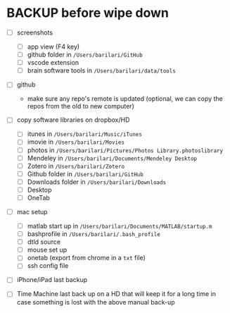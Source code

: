 # BACKUP before wipe down

- [ ] screenshots 
    - [ ] app view (F4 key)
    - [ ] github folder in `/Users/barilari/GitHub`
    - [ ] vscode extension
    - [ ] brain software tools in `/Users/barilari/data/tools`

- [ ] github
    - make sure any repo's remote is updated (optional, we can copy the repos from the old to new computer)

- [ ] copy software libraries on dropbox/HD
    - [ ] itunes in `/Users/barilari/Music/iTunes`
    - [ ] imovie in `/Users/barilari/Movies` 
    - [ ] photos in `/Users/barilari/Pictures/Photos Library.photoslibrary`
    - [ ] Mendeley in  `/Users/barilari/Documents/Mendeley Desktop`
    - [ ] Zotero in `/Users/barilari/Zotero`
    - [ ] Github folder in `/Users/barilari/GitHub`
    - [ ] Downloads folder in `/Users/barilari/Downloads`
    - [ ] Desktop
    - [ ] OneTab

- [ ] mac setup
    - [ ] matlab start up in `/Users/barilari/Documents/MATLAB/startup.m`
    - [ ] bashprofile in `/Users/barilari/.bash_profile`
    - [ ] dtld source 
    - [ ] mouse set up 
    - [ ] onetab (export from chrome in a `txt` file)
    - [ ] ssh config file

- [ ] iPhone/iPad last backup

- [ ] Time Machine last back up on a HD that will keep it for a long time in case something is lost with the above manual back-up